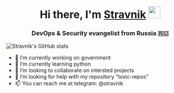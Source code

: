<h1 align="center">Hi there, I'm <a href="https://stravnik.ru/?utm_source=github&utm_medium=profile&utm_campaign=md" target="_blank">Stravnik</a> 
<img src="https://github.com/blackcater/blackcater/raw/main/images/Hi.gif" height="32"/></h1>
<h3 align="center">DevOps & Security evangelist from Russia 🇷🇺</h3>

![Stravnik's GitHub stats](https://github-readme-stats.vercel.app/api?username=stravnik&show_icons=true&theme=github_dark )

- 🔭 I’m currently working on government
- 🌱 I’m currently learning python
- 👯 I’m looking to collaborate on intersted projects
- 🤔 I’m looking for help with my repository "toxic-repos"
- 📫 You can reach me at telegram: @stravnik
